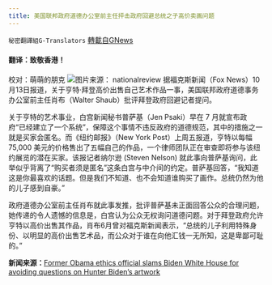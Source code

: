 ```yaml
---
title: 美国联邦政府道德办公室前主任抨击政府回避总统之子高价卖画问题
---
```

`秘密翻譯組G-Translators` [轉載自GNews](https://gnews.org/zh-hans/1592842/)

#### 翻译：致敬香港！
校对：萌萌的朋克
![](https://assets.gnews.org/wp-content/uploads/2021/10/7-9.jpg)图片来源： nationalreview
据福克斯新闻（Fox News）10月13日报道，关于亨特·拜登高价出售自己艺术作品一事，美国联邦政府道德事务办公室前主任肖布（Walter Shaub）批评拜登政府回避记者提问。

关于亨特的艺术事业，白宫新闻秘书普萨基（Jen Psaki）早在 7 月就宣布政府“已经建立了一个系统”，保障这个事情不违反政府的道德规范，其中的措施之一就是买家会匿名。而《纽约邮报》（New York Post）上周五报道，亨特以每幅 75,000 美元的价格售出了五幅自己的作品，一个律师团队正在审查即将参与该纽约展览的潜在买家。该报记者纳尔逊 (Steven Nelson) 就此事向普萨基询问，此举似乎背离了“购买者须是匿名”这条白宫与中介间的约定。普萨基回答，“我知道这是你最喜欢的话题。但是我们不知道、也不会知道谁购买了画作。总统仍然为他的儿子感到自豪。”

政府道德办公室前主任肖布就此事发推，批评普萨基未正面回答公众的合理问题，她传递的令人遗憾的信息是，白宫认为公众无权询问道德问题。对于拜登政府允许亨特以高价出售其作品，肖布6月曾对福克斯新闻表示，“总统的儿子利用特殊身份、以明显的高价出售艺术品，而公众对于谁在向他汇钱一无所知，这是卑鄙可耻的。”

**新闻来源：**[Former Obama ethics official slams Biden White House for avoiding questions on Hunter Biden’s artwork](https://www.foxnews.com/media/former-obama-ethics-official-slams-biden-white-house-avoiding-questions-hunter-bidens-artwork)
